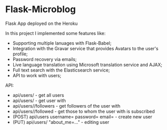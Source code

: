 # Flask-Microblog
Flask App deployed on the Heroku

In this project I implemented some features like:
  - Supporting multiple lanuages with Flask-Babel;
  - Integration with the Gravar service that provides Avatars to the user's profile;
  - Password recovery via emails;
  - Live language translation using Microsoft translation service and AJAX;
  - Full text search with the Elasticsearch service;
  - API to work with users;


API:
- api/users/ - get all users
- api/users/<id> - get user with <id>
- api/users/<id>/followers - get followers of the user with <id>
- api/users/<id>/followed - get those to whom the user with <id> is subscribed
- (POST) api/users username=<username> password=<password> email=<email> - create new user
- (PUT) api/users/<id> "about_me=..." - editing user
